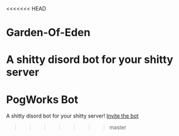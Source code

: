 <<<<<<< HEAD
# Garden-Of-Eden
A shitty disord bot for your shitty server
=======
# PogWorks Bot
A shitty disord bot for your shitty server!
[Invite the bot](https://discord.com/oauth2/authorize?client_id=755532648419557447&scope=bot&permissions=2147483647)
>>>>>>> master
